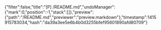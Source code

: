 {"filter":false,"title":"[P] /README.md","undoManager":{"mark":0,"position":-1,"stack":[]},"preview":{"path":"/README.md","previewer":"preview.markdown"},"timestamp":1415915783034,"hash":"da39a3ee5e6b4b0d3255bfef95601890afd80709"}